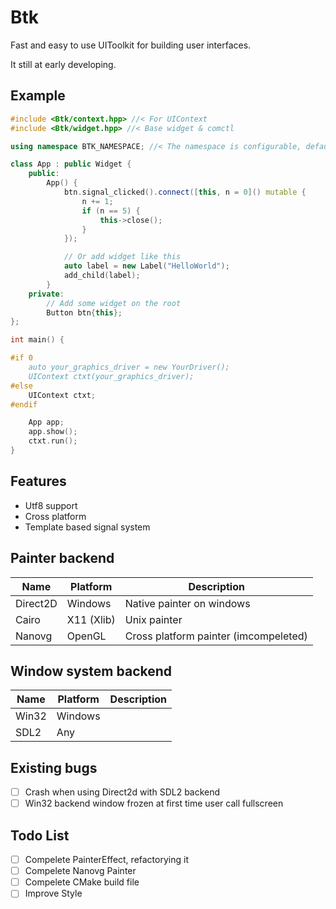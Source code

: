 # Btk

Fast and easy to use UIToolkit for building user interfaces.  

It still at early developing.  

## Example

```cpp
#include <Btk/context.hpp> //< For UIContext
#include <Btk/widget.hpp> //< Base widget & comctl

using namespace BTK_NAMESPACE; //< The namespace is configurable, default in Btk

class App : public Widget {
    public:
        App() {
            btn.signal_clicked().connect([this, n = 0]() mutable {
                n += 1;
                if (n == 5) {
                    this->close();
                }
            });

            // Or add widget like this
            auto label = new Label("HelloWorld");
            add_child(label);
        }
    private:
        // Add some widget on the root
        Button btn{this};
};

int main() {

#if 0
    auto your_graphics_driver = new YourDriver();
    UIContext ctxt(your_graphics_driver);
#else
    UIContext ctxt;
#endif

    App app;
    app.show();
    ctxt.run();
}


```

## Features

- Utf8 support
- Cross platform
- Template based signal system

## Painter backend

| Name     | Platform        | Description                             |
| ---      | ---             | ---                                     |
| Direct2D |  Windows        | Native painter on windows               |
| Cairo    |  X11 (Xlib)     | Unix painter                            |
| Nanovg   |  OpenGL         | Cross platform painter (imcompeleted)   |

## Window system backend

| Name     | Platform        | Description              |
| ---      | ---             | ---                      |
| Win32    | Windows         |                          |
| SDL2     | Any             |                          |

## Existing bugs

- [ ] Crash when using Direct2d with SDL2 backend  
- [ ] Win32 backend window frozen at first time user call fullscreen

## Todo List

- [ ] Compelete PainterEffect, refactorying it
- [ ] Compelete Nanovg Painter
- [ ] Compelete CMake build file
- [ ] Improve Style
